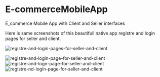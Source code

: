 # E-commerceMobileApp
 E_commerce Mobile App with Client and Seller interfaces
 
 Here is same screenshots of this beautifull native app registre and login pages for seller and client. 
 
![registre-and-login-pages-for-seller-and-client](https://user-images.githubusercontent.com/60188744/186475092-618d2dc2-bd8a-4f83-917b-fea827cea3a9.png)

![registre-and-login-page-for-seller-and-client](https://user-images.githubusercontent.com/60188744/186475548-59603699-39d2-4e52-9588-8cd5d31f4cf4.png)
![registre-and-logn-page-for-seller-and-client](https://user-images.githubusercontent.com/60188744/186476066-3f86eeaf-928d-4a58-b0ed-639f36d15582.png)
![registre-nd-login-page-for-seller-and-client](https://user-images.githubusercontent.com/60188744/186476445-712ccce1-8dcd-4e5a-b427-e2263fe6f3a9.png)
